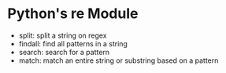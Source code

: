 # Python's re Module

- split: split a string on regex
- findall: find all patterns in a string
- search: search for a pattern
- match: match an entire string or substring based on a pattern

